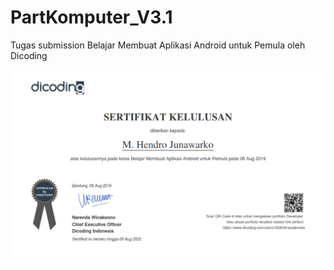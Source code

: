 # PartKomputer_V3.1

Tugas submission Belajar Membuat Aplikasi Android untuk Pemula oleh Dicoding


<p align="center"><img src="dicoding_android_hendro.png"></p>
